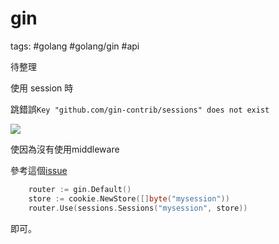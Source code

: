 # gin

tags: #golang #golang/gin #api

待整理

使用 session 時

跳錯誤`Key "github.com/gin-contrib/sessions" does not exist`

![](https://i.imgur.com/F7mZgsF.png)

使因為沒有使用middleware

參考這個[issue](https://github.com/gin-contrib/sessions/issues/40)

```go
	router := gin.Default()
	store := cookie.NewStore([]byte("mysession"))
	router.Use(sessions.Sessions("mysession", store))
```

即可。
